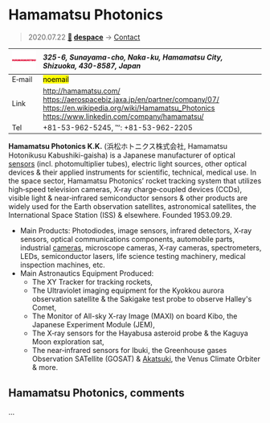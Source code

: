 # Hamamatsu Photonics
> 2020.07.22 **[🚀](../index/index.md) [despace](index.md)** → [Contact](contact.md)

|[![](f/contact/h/hamamatsu_phot_logo1_thumb.png)](f/contact/h/hamamatsu_phot_logo1.png)|*325-6, Sunayama-cho, Naka-ku, Hamamatsu City, Shizuoka, 430-8587, Japan*|
|:--|:--|
|E‑mail|<mark>noemail</mark>|
|Link|<http://hamamatsu.com/><br> <https://aerospacebiz.jaxa.jp/en/partner/company/07/><br> <https://en.wikipedia.org/wiki/Hamamatsu_Photonics><br> <https://www.linkedin.com/company/hamamatsu/>|
|Tel|+81-53-962-5245, ℻: +81-53-962-2205|

**Hamamatsu Photonics K.K.** (浜松ホトニクス株式会社, Hamamatsu Hotonikusu Kabushiki-gaisha) is a Japanese manufacturer of optical [sensors](sensor.md) (incl. photomultiplier tubes), electric light sources, other optical devices & their applied instruments for scientific, technical, medical use. In the space sector, Hamamatsu Photonics’ rocket tracking system that utilizes high‑speed television cameras, X‑ray charge‑coupled devices (CCDs), visible light & near‑infrared semiconductor sensors & other products are widely used for the Earth observation satellites, astronomical satellites, the International Space Station (ISS) & elsewhere. Founded 1953.09.29.

   - Main Products: Photodiodes, image sensors, infrared detectors, X‑ray sensors, optical communications components, automobile parts, industrial [cameras](cam.md), microscope cameras, X‑ray cameras, spectrometers, LEDs, semiconductor lasers, life science testing machinery, medical inspection machines, etc.
   - Main Astronautics Equipment Produced:
      - The XY Tracker for tracking rockets,
      - The Ultraviolet imaging equipment for the Kyokkou aurora observation satellite & the Sakigake test probe to observe Halley's Comet,
      - The Monitor of All-sky X-ray Image (MAXI) on board Kibo, the Japanese Experiment Module (JEM),
      - The X‑ray sensors for the Hayabusa asteroid probe & the Kaguya Moon exploration sat,
      - The near‑infrared sensors for Ibuki, the Greenhouse gases Observation SATellite (GOSAT) & [Akatsuki](akatsuki.md), the Venus Climate Orbiter & more.

<p style="page-break-after:always"> </p>

## Hamamatsu Photonics, comments

…

